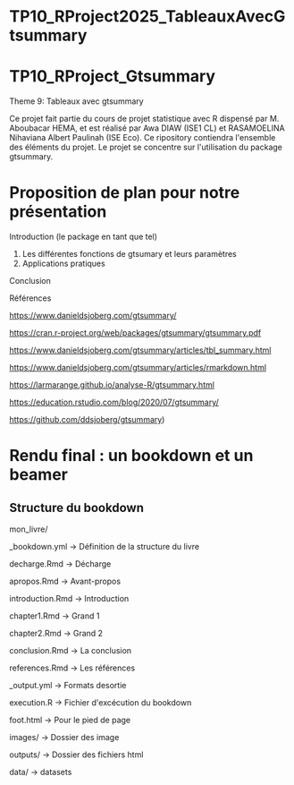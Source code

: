 # TP10_RProject2025_TableauxAvecGtsummary

# TP10_RProject_Gtsummary
Theme 9: Tableaux avec gtsummary

Ce projet fait partie du cours de projet statistique avec R dispensé par M. Aboubacar HEMA, et est réalisé par Awa DIAW (ISE1 CL) et RASAMOELINA Nihaviana Albert Paulinah (ISE Eco). Ce ripository contiendra l'ensemble des éléments du projet. Le projet se concentre sur l'utilisation du package gtsummary. 


# Proposition de plan pour notre présentation

Introduction (le package en tant que tel)
  1.	Les différentes fonctions de gtsumary et leurs paramètres
  2.	Applications pratiques
     
Conclusion

Références

https://www.danieldsjoberg.com/gtsummary/

https://cran.r-project.org/web/packages/gtsummary/gtsummary.pdf

https://www.danieldsjoberg.com/gtsummary/articles/tbl_summary.html

https://www.danieldsjoberg.com/gtsummary/articles/rmarkdown.html

https://larmarange.github.io/analyse-R/gtsummary.html

https://education.rstudio.com/blog/2020/07/gtsummary/

https://github.com/ddsjoberg/gtsummary)



# Rendu final : un bookdown et un beamer
## Structure du bookdown
mon_livre/

_bookdown.yml -> Définition de la structure du livre 

decharge.Rmd -> Décharge

apropos.Rmd -> Avant-propos

introduction.Rmd -> Introduction

chapter1.Rmd -> Grand 1

chapter2.Rmd -> Grand 2 

conclusion.Rmd -> La conclusion

references.Rmd -> Les références

_output.yml -> Formats desortie 

execution.R -> Fichier d'excécution du bookdown

foot.html  -> Pour le pied de page

images/ -> Dossier des image

outputs/ -> Dossier des fichiers html

data/ -> datasets
